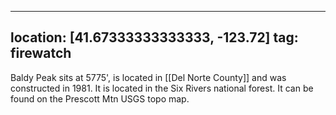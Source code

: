 
---
location: [41.67333333333333, -123.72]
tag: firewatch
---

Baldy Peak sits at 5775', is located in [[Del Norte County]] and was constructed in 1981. It is located in the Six Rivers national forest. It can be found on the Prescott Mtn USGS topo map.
